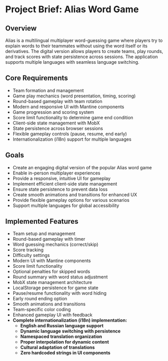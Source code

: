 # Project Brief: Alias Word Game

## Overview
Alias is a multilingual multiplayer word-guessing game where players try to explain words to their teammates without using the word itself or its derivatives. The digital version allows players to create teams, play rounds, and track scores with state persistence across sessions. The application supports multiple languages with seamless language switching.

## Core Requirements
- Team formation and management
- Game play mechanics (word presentation, timing, scoring)
- Round-based gameplay with team rotation
- Modern and responsive UI with Mantine components
- Game progression and scoring system
- Score limit functionality to determine game end condition
- Client-side state management with MobX
- State persistence across browser sessions
- Flexible gameplay controls (pause, resume, end early)
- Internationalization (i18n) support for multiple languages

## Goals
- Create an engaging digital version of the popular Alias word game
- Enable in-person multiplayer experiences
- Provide a responsive, intuitive UI for gameplay
- Implement efficient client-side state management
- Ensure state persistence to prevent data loss
- Create smooth animations and transitions for enhanced UX
- Provide flexible gameplay options for various scenarios
- Support multiple languages for global accessibility

## Implemented Features
- Team setup and management
- Round-based gameplay with timer
- Word guessing mechanics (correct/skip)
- Score tracking
- Difficulty settings
- Modern UI with Mantine components
- Score limit functionality
- Optional penalties for skipped words
- Round summary with word status adjustment
- MobX state management architecture
- LocalStorage persistence for game state
- Pause/resume functionality with word hiding
- Early round ending option
- Smooth animations and transitions
- Team-specific color coding
- Enhanced gameplay UI with feedback
- **Complete internationalization (i18n) implementation:**
  - **English and Russian language support**
  - **Dynamic language switching with persistence**
  - **Namespaced translation organization**
  - **Proper interpolation for dynamic content**
  - **Cultural adaptation of translations**
  - **Zero hardcoded strings in UI components**